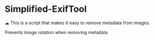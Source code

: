 # Simplified-ExifTool
☁ This is a script that makes it easy to remove metadata from images.

Prevents image rotation when removing metadata
